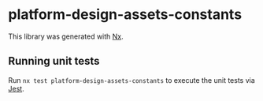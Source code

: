 # platform-design-assets-constants

This library was generated with [Nx](https://nx.dev).

## Running unit tests

Run `nx test platform-design-assets-constants` to execute the unit tests via [Jest](https://jestjs.io).
